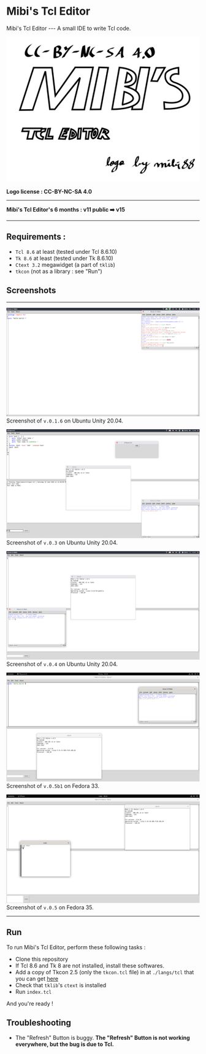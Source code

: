 # Mibi's Tcl Editor
Mibi's Tcl Editor --- A small IDE to write Tcl code.

![Mibi's Tcl Editor in action ! (v.0.1.6)](logo.svg)

**Logo license : CC-BY-NC-SA 4.0**

---

**Mibi's Tcl Editor's 6 months : v11 public ➡️ v15**

---

## Requirements :
* `Tcl 8.6` at least (tested under Tcl 8.6.10)
* `Tk 8.6` at least (tested under Tk 8.6.10)
* `Ctext 3.2` megawidget (a part of `tklib`)
* `tkcon` (not as a library : see "Run")
## Screenshots
---
![Mibi's Tcl Editor in action ! (v.0.1.6)](screenshot.png)
Screenshot of `v.0.1.6` on Ubuntu Unity 20.04.

![Mibi's Tcl Editor in action ! (v.0.3)](screenshot2.png)
Screenshot of `v.0.3` on Ubuntu Unity 20.04.

![Mibi's Tcl Editor in action ! (v.0.4)](screenshot3.png)
Screenshot of `v.0.4` on Ubuntu Unity 20.04.

![Mibi's Tcl Editor in action ! (v.0.5b1)](screenshot4.png)
Screenshot of `v.0.5b1` on Fedora 33.

![Mibi's Tcl Editor in action ! (v.0.5)](screenshot5.png)
Screenshot of `v.0.5` on Fedora 35.

---
## Run
To run Mibi's Tcl Editor, perform these following tasks :
* Clone this repository
* If Tcl 8.6 and Tk 8 are not installed, install these softwares.
* Add a copy of Tkcon 2.5 (only the `tkcon.tcl` file) in at `./langs/tcl` that you can get [here](https://sourceforge.net/projects/tkcon/)
* Check that `tklib`'s `ctext` is installed
* Run `index.tcl`

And you're ready !

## Troubleshooting

* The "Refresh" Button is buggy. **The "Refresh" Button is not working everywhere, but the bug is due to Tcl.**
